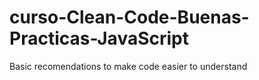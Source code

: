 # curso-Clean-Code-Buenas-Practicas-JavaScript
Basic recomendations to make code easier to understand
